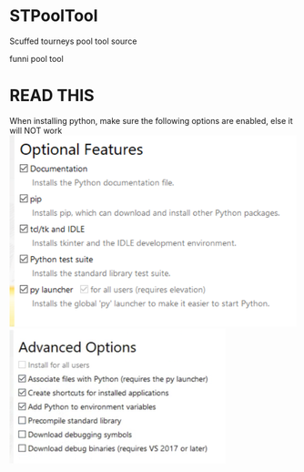 # STPoolTool
Scuffed tourneys pool tool source

funni pool tool

# READ THIS
When installing python, make sure the following options are enabled, else it will NOT work
![alt text](https://github.com/thijnmens/STPoolTool/blob/main/unknown%20(1).png?raw=true)
![alt text](https://github.com/thijnmens/STPoolTool/blob/main/unknown%20(2).png?raw=true)

